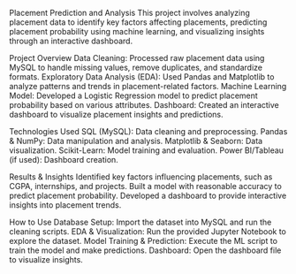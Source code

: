 Placement Prediction and Analysis
This project involves analyzing placement data to identify key factors affecting placements, predicting placement probability using machine learning, and visualizing insights through an interactive dashboard.

Project Overview
Data Cleaning: Processed raw placement data using MySQL to handle missing values, remove duplicates, and standardize formats.
Exploratory Data Analysis (EDA): Used Pandas and Matplotlib to analyze patterns and trends in placement-related factors.
Machine Learning Model: Developed a Logistic Regression model to predict placement probability based on various attributes.
Dashboard: Created an interactive dashboard to visualize placement insights and predictions.

Technologies Used
SQL (MySQL): Data cleaning and preprocessing.
Pandas & NumPy: Data manipulation and analysis.
Matplotlib & Seaborn: Data visualization.
Scikit-Learn: Model training and evaluation.
Power BI/Tableau (if used): Dashboard creation.

Results & Insights
Identified key factors influencing placements, such as CGPA, internships, and projects.
Built a model with reasonable accuracy to predict placement probability.
Developed a dashboard to provide interactive insights into placement trends.

How to Use
Database Setup: Import the dataset into MySQL and run the cleaning scripts.
EDA & Visualization: Run the provided Jupyter Notebook to explore the dataset.
Model Training & Prediction: Execute the ML script to train the model and make predictions.
Dashboard: Open the dashboard file to visualize insights.
